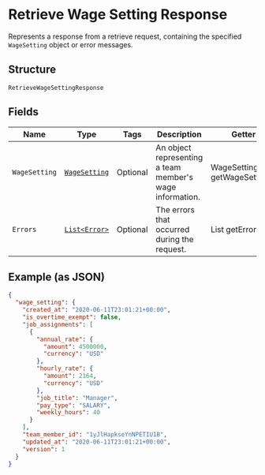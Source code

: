 
# Retrieve Wage Setting Response

Represents a response from a retrieve request, containing the specified `WageSetting` object or error messages.

## Structure

`RetrieveWageSettingResponse`

## Fields

| Name | Type | Tags | Description | Getter |
|  --- | --- | --- | --- | --- |
| `WageSetting` | [`WageSetting`](/doc/models/wage-setting.md) | Optional | An object representing a team member's wage information. | WageSetting getWageSetting() |
| `Errors` | [`List<Error>`](/doc/models/error.md) | Optional | The errors that occurred during the request. | List<Error> getErrors() |

## Example (as JSON)

```json
{
  "wage_setting": {
    "created_at": "2020-06-11T23:01:21+00:00",
    "is_overtime_exempt": false,
    "job_assignments": [
      {
        "annual_rate": {
          "amount": 4500000,
          "currency": "USD"
        },
        "hourly_rate": {
          "amount": 2164,
          "currency": "USD"
        },
        "job_title": "Manager",
        "pay_type": "SALARY",
        "weekly_hours": 40
      }
    ],
    "team_member_id": "1yJlHapkseYnNPETIU1B",
    "updated_at": "2020-06-11T23:01:21+00:00",
    "version": 1
  }
}
```

